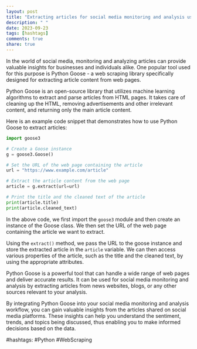 ```yaml
---
layout: post
title: "Extracting articles for social media monitoring and analysis using Python Goose"
description: " "
date: 2023-09-23
tags: [hashtags]
comments: true
share: true
---
```


In the world of social media, monitoring and analyzing articles can provide valuable insights for businesses and individuals alike. One popular tool used for this purpose is Python Goose - a web scraping library specifically designed for extracting article content from web pages.

Python Goose is an open-source library that utilizes machine learning algorithms to extract and parse articles from HTML pages. It takes care of cleaning up the HTML, removing advertisements and other irrelevant content, and returning only the main article content.

Here is an example code snippet that demonstrates how to use Python Goose to extract articles:

```python
import goose3

# Create a Goose instance
g = goose3.Goose()

# Set the URL of the web page containing the article
url = "https://www.example.com/article"

# Extract the article content from the web page
article = g.extract(url=url)

# Print the title and the cleaned text of the article
print(article.title)
print(article.cleaned_text)
```
In the above code, we first import the `goose3` module and then create an instance of the Goose class. We then set the URL of the web page containing the article we want to extract.

Using the `extract()` method, we pass the URL to the goose instance and store the extracted article in the `article` variable. We can then access various properties of the article, such as the title and the cleaned text, by using the appropriate attributes.

Python Goose is a powerful tool that can handle a wide range of web pages and deliver accurate results. It can be used for social media monitoring and analysis by extracting articles from news websites, blogs, or any other sources relevant to your analysis.

By integrating Python Goose into your social media monitoring and analysis workflow, you can gain valuable insights from the articles shared on social media platforms. These insights can help you understand the sentiment, trends, and topics being discussed, thus enabling you to make informed decisions based on the data.

#hashtags: #Python #WebScraping